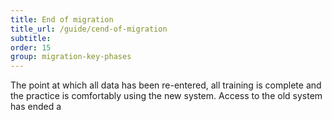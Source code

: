 ```yaml
---
title: End of migration
title_url: /guide/cend-of-migration
subtitle:
order: 15
group: migration-key-phases
---
```


The point at which all data has been re-entered, all training is complete and the practice is comfortably using the new system. Access to the old system has ended a